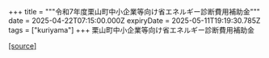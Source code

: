 +++
title = """令和7年度栗山町中小企業等向け省エネルギー診断費用補助金"""
date = 2025-04-22T07:15:00.000Z
expiryDate = 2025-05-11T19:19:30.785Z
tags = ["kuriyama"]
+++
栗山町中小企業等向け省エネルギー診断費用補助金

[[source]](https://www.town.kuriyama.hokkaido.jp/site/-/26835.html)
